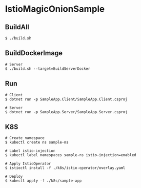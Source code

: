# IstioMagicOnionSample

## BuildAll

```
$ ./build.sh
```

## BuildDockerImage

```
# Server
$ ./build.sh --target=BuildServerDocker
```

## Run

```
# Client
$ dotnet run -p SampleApp.Client/SampleApp.Client.csproj

# Server
$ dotnet run -p SampleApp.Server/SampleApp.Server.csproj
```

## K8S

```
# Create namespace
$ kubectl create ns sample-ns

# Label istio-injection
$ kubectl label namespaces sample-ns istio-injection=enabled

# Apply IstioOperator
$ istioctl install -f ./k8s/istio-operator/overlay.yaml

# Deploy
$ kubectl apply -f ./k8s/sample-app
```